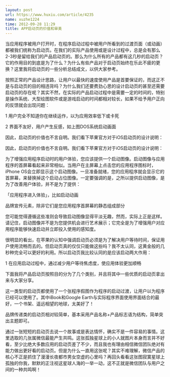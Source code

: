 ```yaml
---
layout: post
url: https://www.huxiu.com/article/4235
name: xuzhe1224
time: 2012-09-28 11:29
title: APP启动页的价值和审美
---
```

当应用程序被用户打开时，在程序启动过程中被用户所看到的过渡页面（或动画）都被我们统称为启动页。在我们的实际产品使用或是设计过程中，总是会有那么2-3秒是留给我们的产品启动页的。那么为什么所有的产品都有这几秒的启动页？它的作用目的到底是为了什么？为什么有些产品对于启动页始终在乐此不疲的更换？这里我将启动页的一些分析总结成文，以供大家参考。

按照正常的产品设计思路，让用户以最快的速度使用产品是首要保证的，而这正不是与启动页的目的相违背吗？为什么我们还要费劲心思的设计启动页的甚至还需要启动页的存在呢？其实不然，在实际的产品启动过程中是需要一定的时间的，特别是操作系统、大型绘图软件或是游戏启动的时间都相对较长，如果不给予用户正向的反馈就会出现问题：

1 用户完全不知道你在继续运作，以为应用效率低下或卡死

2 界面不友好，用户产生反感，如上图DOS系统启动画面

因此，启动页的价值也不言自明。我们看下苹果官方对于iOS启动页的设计说明：

因此，启动页的价值也不言自明。我们看下苹果官方对于iOS启动页的设计说明：

为了增强应用程序启动时的用户体验，您应该提供一个启动图像。启动图像与应用程序的首屏幕看起来非常相似。当用户在主屏幕上点击您的应用程序图标时，iPhone OS会立即显示这个启动图像。一旦准备就绪，您的应用程序就会显示它的首屏幕，来替换掉这个启动占位图像。一定要强调的是，之所以提供启动图像，是为了改善用户体验，并不是为了提供：

「应用程序进入体验」，比如启动动画

品牌宣传元素，除非它们是您应用程序首屏幕的静态组成部分

您可能觉得遵循这些准则会导致启动图像显得平淡无趣，然而，实际上正是这样。请记住，启动图像并不是为您提供机会进行艺术展示；它完全是为了增强用户对应用程序能够快速启动并立即投入使用的感知度。

很明显的看出，在苹果的认知中强调启动页必须是为了解决用户等待时间，保证用户使用流畅而去的。但启动页真的仅仅只能做这些吗？我不太认同，这黄金般的几秒种完全可以更好的利用。所以启动页我比较认同的是应该启动两大作用：

1 在应用启动过程中，通过减少用户等待焦虑度，使应用体验更加顺畅

下面我将产品启动页按照目的分为了几个类别，并且将其中一些优质的启动页拿出来与大家分享。

这一类型的启动页都使用了一个张程序假图作为程序的启动过渡，让用户以为程序已经可以使用了。其中iBook和Google Earth与实际程序界面使用界面结合的最好，一个书架、遥远相望的地球，太美好了！

品牌传递类的启动页相对较简单，基本采用产品名称+产品标志语为结构，简单突出主题即可。

通过一张短短的启动页去说一个故事或是表达情怀，确实不是一件容易的事情。这里选取的几张属微信最能产生共鸣。这张孤独星球上的小人就图片本身而言并不好看，至少比绝大多数应用的启动页差了不少，而且我也有理由相信微信团队绝对有能力做出更好看的启动页。但是为什么一直用这张呢？其实不难理解，微信产品的核心不正是抓住了漫漫长夜都市男女空虚的心里吗？再回头看看这张图寂寞星球上孤独的你我，默默的正注视这星球人海的一举一动，这不正就是微信团队与用户之间的一种共鸣啊！

